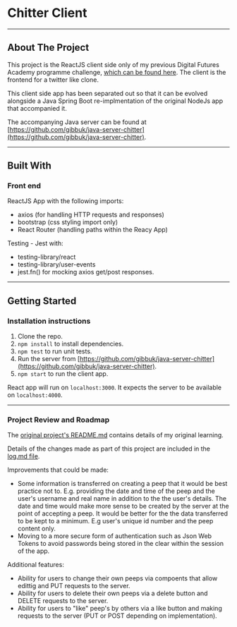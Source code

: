 # Chitter Client

---

## About The Project

This project is the ReactJS client side only of my previous Digital Futures Academy programme challenge, [which can be found here](https://github.com/gibbuk/chitter-challenge-public). The client is the frontend for a twitter like clone.

This client side app has been separated out so that it can be evolved alongside a Java Spring Boot re-implmentation of the original NodeJs app that accompanied it.

The accompanying Java server can be found at [https://github.com/gibbuk/java-server-chitter](https://github.com/gibbuk/java-server-chitter).

---

## Built With

### Front end

ReactJS App with the following imports:

- axios (for handling HTTP requests and responses)
- bootstrap (css styling import only)
- React Router (handling paths within the Reacy App)

Testing - Jest with:

- testing-library/react
- testing-library/user-events
- jest.fn() for mocking axios get/post responses.

---

## Getting Started

### Installation instructions

1. Clone the repo.
2. `npm install` to install dependencies.
3. `npm test` to run unit tests.
4. Run the server from [https://github.com/gibbuk/java-server-chitter](https://github.com/gibbuk/java-server-chitter).
5. `npm start` to run the client app.

React app will run on `localhost:3000`. It expects the server to be available on `localhost:4000`.

---

### Project Review and Roadmap

The [original project's README.md](https://github.com/gibbuk/chitter-challenge-public/blob/main/README.md) contains details of my original learning.

Details of the changes made as part of this project are included in the [log.md file](./log.md).

Improvements that could be made:

- Some information is transferred on creating a peep that it would be best practice not to. E.g. providing the date and time of the peep and the user's username and real name in addition to the the user's details. The date and time would make more sense to be created by the server at the point of accepting a peep. It would be better for the the data transferred to be kept to a minimum. E.g user's unique id number and the peep content only.
- Moving to a more secure form of authentication such as Json Web Tokens to avoid passwords being stored in the clear within the session of the app.

Additional features:

- Ability for users to change their own peeps via compoents that allow edittig and PUT requests to the server.
- Ability for users to delete their own peeps via a delete button and DELETE requests to the server.
- Ability for users to "like" peep's by others via a like button and making requests to the server (PUT or POST depending on implementation).
